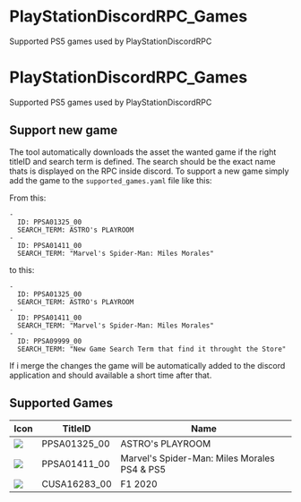 # PlayStationDiscordRPC_Games
Supported PS5 games used by PlayStationDiscordRPC

# PlayStationDiscordRPC_Games
Supported PS5 games used by PlayStationDiscordRPC 


## Support new game

The tool automatically downloads the asset the wanted game if the right titleID and search term is defined. The search should be the exact name thats is displayed on the RPC inside discord.
To support a new game simply add the game to the `supported_games.yaml` file like this:

From this:
```
-
  ID: PPSA01325_00
  SEARCH_TERM: ASTRO's PLAYROOM
-
  ID: PPSA01411_00
  SEARCH_TERM: "Marvel's Spider-Man: Miles Morales"
```

to this:

```
-
  ID: PPSA01325_00
  SEARCH_TERM: ASTRO's PLAYROOM
-
  ID: PPSA01411_00
  SEARCH_TERM: "Marvel's Spider-Man: Miles Morales"
-
  ID: PPSA09999_00
  SEARCH_TERM: "New Game Search Term that find it throught the Store"

```

If i merge the changes the game will be automatically added to the discord application and should available a short time after that.

## Supported Games

|                                                Icon                                                 |  TitleID   |                    Name                    |
|-----------------------------------------------------------------------------------------------------|------------|--------------------------------------------|
|<img src="https://image.api.playstation.com/vulcan/ap/rnd/202010/2012/T3h5aafdjR8k7GJAG82832De.png"> |PPSA01325_00|ASTRO's PLAYROOM                            |
|<img src="https://image.api.playstation.com/vulcan/ap/rnd/202008/1020/T45iRN1bhiWcJUzST6UFGBvO.png"> |PPSA01411_00|Marvel's Spider-Man: Miles Morales PS4 & PS5|
|<img src="https://image.api.playstation.com/vulcan/img/rnd/202010/1908/35Fq1N8ZBaOsh2odxMBGvjUj.png">|CUSA16283_00|F1 2020                                     |

